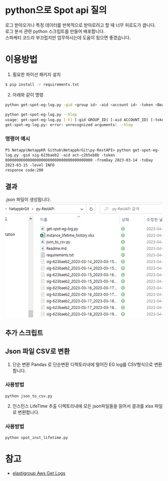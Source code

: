 # python으로 Spot api 질의
로그 받아오거나 특정 데이터를 반복적으로 받아로려고 할 때 너무 피로도가 큽니다.</br>
로그 분서 관련 python 스크립트를 만들어 배포합니다.</br>
스파케티 코드라 부끄럽지만 업무하시는데 도움이 됬으면 좋겠습니다.

# 이용방법
1. 필요한 파이선 패키지 설치

```bash
$ pip install -r requirements.txt
```

2. 아래와 같이 명령
```bash
python get-spot-eg-log.py -gid <group id> -aid <account id> -token <Bear token> -fromDay <%Y-%m-%d> -toDay %Y-%m-%d -level ALL
```

```bash
python get-spot-eg-log.py --hlep
usage: get-spot-eg-log.py [-h] [-gid GROUP_ID] [-aid ACCOUNT_ID] [-token TOKEN] [-fromDay FROMDAY] [-toDay TODAY] [-level LEVEL]
get-spot-eg-log.py: error: unrecognized arguments: --hlep
```
### 명령어 예시
```
PS Netapp\NetappKR Github\NetappkrGit\py-RestAPI> python get-spot-eg-log.py -gid sig-623baeb2 -aid act-c2b5eb8b -token 000000000000000000000000000000000000000 -fromDay 2023-03-14 -toDay 2023-03-15 -level INFO
response code:200
```

## 결과
<egid>_<fromDay>_<toDay>.json 파일이 생성됩니다. </br>
![example](./Images/example.png)

## 추가 스크립트
## Json 파일 CSV로 변환

1. 단순 변환
Pandas 로 단순변환
디렉토리내에 떨어진 EG log를 CSV형식으로 변환합니다.

### 사용방법
```
python json_to_csv.py
```

2. 인스턴스 LifeTime 추출
디렉토리내에 모든 json파일들을 읽어서 결과를 xlsx 파일로 변환합니다.

### 사용방법
```
python spot_inst_lifetime.py
```

# 참고
- [elastigroup Aws Get Logs](https://docs.spot.io/api/#tag/Elastigroup-AWS/operation/elastigroupAwsGetLogs )

